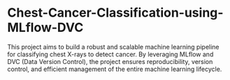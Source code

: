 # Chest-Cancer-Classification-using-MLflow-DVC
This project aims to build a robust and scalable machine learning pipeline for classifying chest X-rays to detect cancer. By leveraging MLflow and DVC (Data Version Control), the project ensures reproducibility, version control, and efficient management of the entire machine learning lifecycle.
